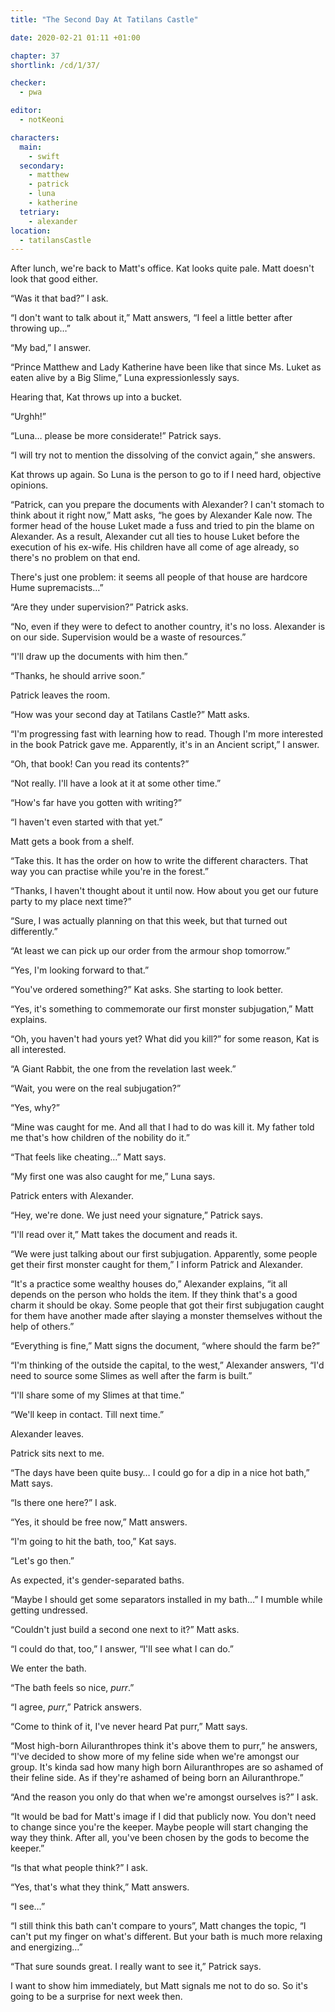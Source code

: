 ```yaml
---
title: "The Second Day At Tatilans Castle"

date: 2020-02-21 01:11 +01:00

chapter: 37
shortlink: /cd/1/37/

checker:
  - pwa

editor:
  - notKeoni

characters:
  main:
    - swift
  secondary:
    - matthew
    - patrick
    - luna
    - katherine
  tetriary:
    - alexander
location:
  - tatilansCastle
---
```

After lunch, we're back to Matt's office. Kat looks quite pale. Matt doesn't look that good either.

“Was it that bad?” I ask.

“I don't want to talk about it,” Matt answers, “I feel a little better after throwing up…”

“My bad,” I answer.

“Prince Matthew and Lady Katherine have been like that since Ms. Luket as eaten alive by a Big Slime,” Luna expressionlessly says.

Hearing that, Kat throws up into a bucket.

“Urghh!”

“Luna… please be more considerate!” Patrick says.

“I will try not to mention the dissolving of the convict again,” she answers.

Kat throws up again. So Luna is the person to go to if I need hard, objective opinions.

“Patrick, can you prepare the documents with Alexander?
I can't stomach to think about it right now,” Matt asks, “he goes by Alexander Kale now.
The former head of the house Luket made a fuss and tried to pin the blame on Alexander.
As a result, Alexander cut all ties to house Luket before the execution of his ex-wife.
His children have all come of age already, so there's no problem on that end.

There's just one problem: it seems all people of that house are hardcore Hume supremacists…”

“Are they under supervision?” Patrick asks.

“No, even if they were to defect to another country, it's no loss. Alexander is on our side.
Supervision would be a waste of resources.”

“I'll draw up the documents with him then.”

“Thanks, he should arrive soon.”

Patrick leaves the room.

“How was your second day at Tatilans Castle?” Matt asks.

“I'm progressing fast with learning how to read.
Though I'm more interested in the book Patrick gave me.
Apparently, it's in an Ancient script,” I answer.

“Oh, that book!
Can you read its contents?”

“Not really.
I'll have a look at it at some other time.”

“How's far have you gotten with writing?”

“I haven't even started with that yet.”

Matt gets a book from a shelf.

“Take this.
It has the order on how to write the different characters.
That way you can practise while you're in the forest.”

“Thanks, I haven't thought about it until now.
How about you get our future party to my place next time?”

“Sure, I was actually planning on that this week, but that turned out differently.”

“At least we can pick up our order from the armour shop tomorrow.”

“Yes, I'm looking forward to that.”

“You've ordered something?” Kat asks.
She starting to look better.

“Yes, it's something to commemorate our first monster subjugation,” Matt explains.

“Oh, you haven't had yours yet? What did you kill?” for some reason, Kat is all interested.

“A Giant Rabbit, the one from the revelation last week.”

“Wait, you were on the real subjugation?”

“Yes, why?”

“Mine was caught for me.
And all that I had to do was kill it.
My father told me that's how children of the nobility do it.”

“That feels like cheating…” Matt says.

“My first one was also caught for me,” Luna says.

Patrick enters with Alexander.

“Hey, we're done.
We just need your signature,” Patrick says.

“I'll read over it,” Matt takes the document and reads it.

“We were just talking about our first subjugation.
Apparently, some people get their first monster caught for them,” I inform Patrick and Alexander.

“It's a practice some wealthy houses do,” Alexander explains, “it all depends on the person who holds the item.
If they think that's a good charm it should be okay.
Some people that got their first subjugation caught for them have another made after slaying a monster themselves without the help of others.”

“Everything is fine,” Matt signs the document, “where should the farm be?”

“I'm thinking of the outside the capital, to the west,” Alexander answers, “I'd need to source some Slimes as well after the farm is built.”

“I'll share some of my Slimes at that time.”

“We'll keep in contact.
Till next time.”

Alexander leaves.

Patrick sits next to me.

“The days have been quite busy…
I could go for a dip in a nice hot bath,” Matt says.

“Is there one here?” I ask.

“Yes, it should be free now,” Matt answers.

“I'm going to hit the bath, too,” Kat says.

“Let's go then.”

As expected, it's gender-separated baths.

“Maybe I should get some separators installed in my bath…” I mumble while getting undressed.

“Couldn't just build a second one next to it?” Matt asks.

“I could do that, too,” I answer, “I'll see what I can do.”

We enter the bath.

“The bath feels so nice, *purr*.”

“I agree, *purr*,” Patrick answers.

“Come to think of it, I've never heard Pat purr,” Matt says.

“Most high-born Ailuranthropes think it's above them to purr,” he answers, “I've decided to show more of my feline side when we're amongst our group.
It's kinda sad how many high born Ailuranthropes are so ashamed of their feline side.
As if they're ashamed of being born an Ailuranthrope.”

“And the reason you only do that when we're amongst ourselves is?” I ask.

“It would be bad for Matt's image if I did that publicly now.
You don't need to change since you're the keeper.
Maybe people will start changing the way they think.
After all, you've been chosen by the gods to become the keeper.”

“Is that what people think?” I ask.

“Yes, that's what they think,” Matt answers.

“I see…”

“I still think this bath can't compare to yours”, Matt changes the topic, “I can't put my finger on what's different.
But your bath is much more relaxing and energizing…”

“That sure sounds great.
I really want to see it,” Patrick says.

I want to show him immediately, but Matt signals me not to do so.
So it's going to be a surprise for next week then.
